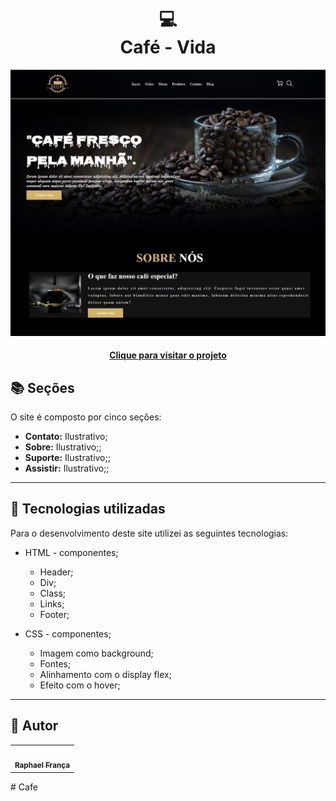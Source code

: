  <h1 align="center">
  💻<br>Café  - Vida
</h1>

![Resultado final do projeto](template.jpeg)
<h4 align="center"><a href="https://benevolent-frangipane-abe99f.netlify.app/">Clique para visitar o projeto</a></h4>


## 📚 Seções

O site é composto por cinco seções:

- **Contato:** Ilustrativo;
- **Sobre:** Ilustrativo;;
- **Suporte:** Ilustrativo;;
- **Assistir:** Ilustrativo;;


---

## 💼 Tecnologias utilizadas

Para o desenvolvimento deste site utilizei as seguintes tecnologias:

- HTML - componentes;
   - Header;
   - Div;
   - Class;
   - Links;
   - Footer;
  
- CSS - componentes;
  -  Imagem como background;
   - Fontes;
   - Alinhamento com o display flex;
   - Efeito com o hover;


---

<h2>🦄 Autor</h2>

<table>
  <tr>
    <td align="center">
      <a href="https://github.com/iuricode">
        <img src="https://th.bing.com/th/id/OIP.AiDM_3jLeUPrxZfB7EeuwwAAAA?pid=ImgDet&rs=1" width="100px;" alt=""/><br>
        <sub>
          <b>Raphael França</b>
        </sub>
      </a>
    </td>
  </tr>
</table>
# Cafe
 
